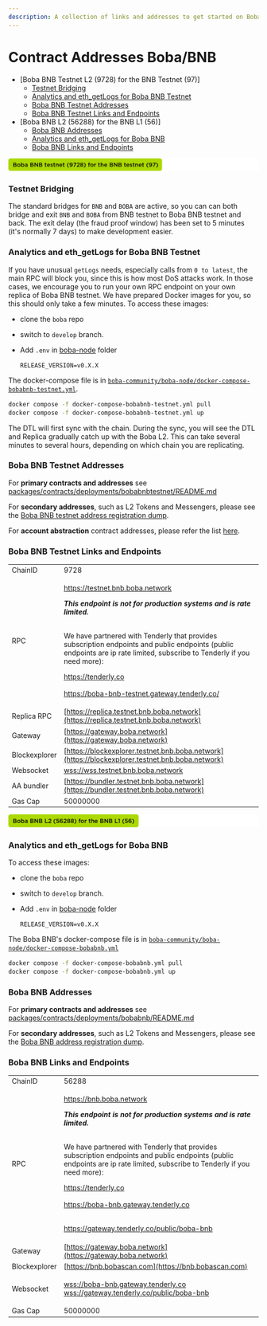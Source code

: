 ```yaml
---
description: A collection of links and addresses to get started on Boba-BNB
---
```


# Contract Addresses Boba/BNB

* \[Boba BNB Testnet L2 (9728) for the BNB Testnet (97)]
  * [Testnet Bridging](network-bnb.md#testnet-bridging)
  * [Analytics and eth\_getLogs for Boba BNB Testnet](network-bnb.md#analytics-and-eth\_getlogs-for-boba-bnb-testnet)
  * [Boba BNB Testnet Addresses](network-bnb.md#boba-bnb-testnet-addresses)
  * [Boba BNB Testnet Links and Endpoints](network-bnb.md#boba-bnb-testnet-links-and-endpoints)
* \[Boba BNB L2 (56288) for the BNB L1 (56)]
  * [Boba BNB Addresses](network-bnb.md#boba-bnb-addresses)
  * [Analytics and eth\_getLogs for Boba BNB](network-bnb.md#analytics-and-eth\_getlogs-for-boba-bnb)
  * [Boba BNB Links and Endpoints](network-bnb.md#boba-bnb-links-and-endpoints)

![BNB Testnet](../../../assets/bnbTestnet.png)

### Testnet Bridging

The standard bridges for `BNB` and `BOBA` are active, so you can can both bridge and exit `BNB` and `BOBA` from BNB testnet to Boba BNB testnet and back. The exit delay (the fraud proof window) has been set to 5 minutes (it's normally 7 days) to make development easier.

### Analytics and eth\_getLogs for Boba BNB Testnet

If you have unusual `getLogs` needs, especially calls from `0 to latest`, the main RPC will block you, since this is how most DoS attacks work. In those cases, we encourage you to run your own RPC endpoint on your own replica of Boba BNB testnet. We have prepared Docker images for you, so this should only take a few minutes. To access these images:

* clone the `boba` repo
* switch to `develop` branch.
*   Add `.env` in [boba-node](https://github.com/bobanetwork/boba\_legacy/tree/develop/boba\_community/boba-node) folder

    ```
    RELEASE_VERSION=v0.X.X
    ```

The docker-compose file is in [`boba-community/boba-node/docker-compose-bobabnb-testnet.yml`](https://github.com/bobanetwork/boba\_legacy/tree/develop/boba\_community/boba-node).

```bash
docker compose -f docker-compose-bobabnb-testnet.yml pull
docker compose -f docker-compose-bobabnb-testnet.yml up
```

The DTL will first sync with the chain. During the sync, you will see the DTL and Replica gradually catch up with the Boba L2. This can take several minutes to several hours, depending on which chain you are replicating.

### Boba BNB Testnet Addresses

For **primary contracts and addresses** see [packages/contracts/deployments/bobabnbtestnet/README.md](https://github.com/bobanetwork/boba\_legacy/tree/develop/packages/contracts/deployments/bobabnbtestnet/)

For **secondary addresses**, such as L2 Tokens and Messengers, please see the [Boba BNB testnet address registration dump](https://github.com/bobanetwork/boba\_legaccy/tree/develop/packages/boba/register/addresses/addressBobaBnbTestnet\_0xAee1fb3f4353a9060aEC3943fE932b6Efe35CdAa.json).

For **account abstraction** contract addresses, please refer the list [here](https://github.com/bobanetwork/boba\_legacy/blob/develop/packages/boba/account-abstraction/deployments/boba\_bnb\_testnet/addresses.json).

### Boba BNB Testnet Links and Endpoints

|               |                                                                                                                                                                                                                                                                                                                                                                                                                                                                                                                                                                       |
| ------------- | --------------------------------------------------------------------------------------------------------------------------------------------------------------------------------------------------------------------------------------------------------------------------------------------------------------------------------------------------------------------------------------------------------------------------------------------------------------------------------------------------------------------------------------------------------------------- |
| ChainID       | 9728                                                                                                                                                                                                                                                                                                                                                                                                                                                                                                                                                                  |
| RPC           | <p><a href="https://testnet.bnb.boba.network">https://testnet.bnb.boba.network</a> <br></p><p><em><strong>This  endpoint is not for production systems and is rate limited.</strong></em></p><p><br>We have partnered with Tenderly that provides subscription endpoints and public endpoints (public endpoints are ip rate limited, subscribe to Tenderly if you need more):</p><p></p><p><a href="https://tenderly.co">https://tenderly.co</a><br><br><a href="https://boba-bnb-testnet.gateway.tenderly.co/">https://boba-bnb-testnet.gateway.tenderly.co/</a></p> |
| Replica RPC   | [https://replica.testnet.bnb.boba.network](https://replica.testnet.bnb.boba.network)                                                                                                                                                                                                                                                                                                                                                                                                                                                                                  |
| Gateway       | [https://gateway.boba.network](https://gateway.boba.network)                                                                                                                                                                                                                                                                                                                                                                                                                                                                                                          |
| Blockexplorer | [https://blockexplorer.testnet.bnb.boba.network](https://blockexplorer.testnet.bnb.boba.network)                                                                                                                                                                                                                                                                                                                                                                                                                                                                      |
| Websocket     | [wss://wss.testnet.bnb.boba.network](wss://wss.testnet.bnb.boba.network)                                                                                                                                                                                                                                                                                                                                                                                                                                                                                              |
| AA bundler    | [https://bundler.testnet.bnb.boba.network](https://bundler.testnet.bnb.boba.network)                                                                                                                                                                                                                                                                                                                                                                                                                                                                                  |
| Gas Cap       | 50000000                                                                                                                                                                                                                                                                                                                                                                                                                                                                                                                                                              |

![BNB L2](../../../assets/bnbL2.png)

### Analytics and eth\_getLogs for Boba BNB

To access these images:

* clone the `boba` repo
* switch to `develop` branch.
*   Add `.env` in [boba-node](https://github.com/bobanetwork/boba\_legacy/tree/develop/boba\_community/boba-node) folder

    ```
    RELEASE_VERSION=v0.X.X
    ```

The Boba BNB's docker-compose file is in [`boba-community/boba-node/docker-compose-bobabnb.yml`](https://github.com/bobanetwork/boba\_legacy/tree/develop/boba\_community/boba-node)

```bash
docker compose -f docker-compose-bobabnb.yml pull
docker compose -f docker-compose-bobabnb.yml up
```

### Boba BNB Addresses

For **primary contracts and addresses** see [packages/contracts/deployments/bobabnb/README.md](https://github.com/bobanetwork/boba\_legacy/tree/develop/packages/contracts/deployments/bobabnb/)

For **secondary addresses**, such as L2 Tokens and Messengers, please see the [Boba BNB address registration dump](https://github.com/bobanetwork/boba\_legacy/tree/develop/packages/boba/register/addresses/addressBobaBnb\_0xeb989B25597259cfa51Bd396cE1d4B085EC4c753.json).

### Boba BNB Links and Endpoints

|               |                                                                                                                                                                                                                                                                                                                                                                                                                                                                                                                                                                                                                                                   |
| ------------- | ------------------------------------------------------------------------------------------------------------------------------------------------------------------------------------------------------------------------------------------------------------------------------------------------------------------------------------------------------------------------------------------------------------------------------------------------------------------------------------------------------------------------------------------------------------------------------------------------------------------------------------------------- |
| ChainID       | 56288                                                                                                                                                                                                                                                                                                                                                                                                                                                                                                                                                                                                                                             |
| RPC           | <p><a href="https://bnb.boba.network">https://bnb.boba.network</a> <br></p><p><em><strong>This  endpoint is not for production systems and is rate limited.</strong></em></p><p><br>We have partnered with Tenderly that provides subscription endpoints and public endpoints (public endpoints are ip rate limited, subscribe to Tenderly if you need more):</p><p></p><p><a href="https://tenderly.co">https://tenderly.co</a><br><br><a href="http://boba-bnb.gateway.tenderly.co">https://boba-bnb.gateway.tenderly.co</a></p><p><br><a href="http://gateway.tenderly.co/public/boba-bnb">https://gateway.tenderly.co/public/boba-bnb</a></p> |
| Gateway       | [https://gateway.boba.network](https://gateway.boba.network)                                                                                                                                                                                                                                                                                                                                                                                                                                                                                                                                                                                      |
| Blockexplorer | [https://bnb.bobascan.com](https://bnb.bobascan.com)                                                                                                                                                                                                                                                                                                                                                                                                                                                                                                                                                                                              |
| Websocket     | <p><a href="wss://boba-bnb.gateway.tenderly.co">wss://boba-bnb.gateway.tenderly.co</a><br><a href="wss://gateway.tenderly.co/public/boba-bnb">wss://gateway.tenderly.co/public/boba-bnb</a></p>                                                                                                                                                                                                                                                                                                                                                                                                                                                   |
| Gas Cap       | 50000000                                                                                                                                                                                                                                                                                                                                                                                                                                                                                                                                                                                                                                          |

